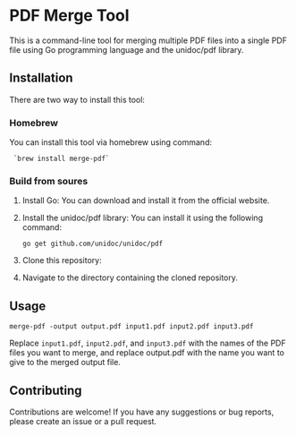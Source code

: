 # PDF Merge Tool

This is a command-line tool for merging multiple PDF files into a single PDF file using Go programming language and the unidoc/pdf library.


## Installation

There are two way to install this tool:

### Homebrew

You can install this tool via homebrew using command:

     `brew install merge-pdf`

### Build from soures

1. Install Go: You can download and install it from the official website.

2. Install the unidoc/pdf library: You can install it using the following command:

     
    `go get github.com/unidoc/unidoc/pdf`


3. Clone this repository:

4. Navigate to the directory containing the cloned repository.

## Usage

`merge-pdf -output output.pdf input1.pdf input2.pdf input3.pdf`

Replace `input1.pdf`, `input2.pdf`, and `input3.pdf` with the names of the PDF files you want to merge, and replace output.pdf with the name you want to give to the merged output file.

## Contributing

Contributions are welcome! If you have any suggestions or bug reports, please create an issue or a pull request.


